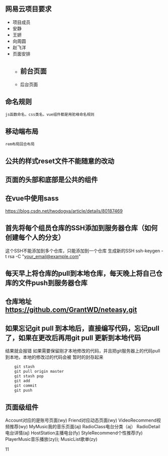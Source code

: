 ﻿## 网易云项目要求
- 项目成员
 - 安静
 - 王妍
 - 向周圆
 - 赵飞洋
- 页面安排
	- 前台页面
		-
	- 后台页面

## 命名规则
	js函数命名，css类名，vue组件都是用驼峰命名规则

## 移动端布局
	rem布局回合布局

## 公共的样式reset文件不能随意的改动

## 页面的头部和底部是公共的组件

## 在vue中使用sass
https://blog.csdn.net/twodogya/article/details/80187469


## 首先将每个组员仓库的SSH添加到服务器仓库（如何创建每个人的分支）

这个SSH不能添加到多个仓库，只能添加到一个仓库
生成新的SSH  ssh-keygen -t rsa -C "your_email@example.com"

## 每天早上将仓库的pull到本地仓库，每天晚上将自己仓库的文件push到服务器仓库
## 仓库地址 https://github.com/GrantWD/neteasy.git

## 如果忘记git pull 到本地后，直接编写代码，忘记pull了，如果在更改后再用git pull 更新到本地代码
结果就会报错
如果需要保留刚才本地修改的代码，并且把git服务器上的代码pull到本地，本地的修改过的代码会被
暂时的封存起来
```javascript
	git stash
	git pull origin master
	git stash pop
	git add
	git commit
	git push
```

## 页面级组件
Account对应的是账号页面(wy)
Friend对应动态页面(wy)
VideoRecommend视频推荐(wy)
MyMusic我的音乐页面(aj)
RadioClass电台分类（aj）
RadioDetail电台详情(aj)
HostStation主播电台(fy)
StyleRecommend个性推荐(fy)
PlayerMusic音乐播放(zy));
MusicList歌单(zy)

11

